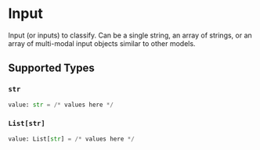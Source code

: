 # Input

Input (or inputs) to classify. Can be a single string, an array of strings, or an array of multi-modal input objects similar to other models.


## Supported Types

### `str`

```python
value: str = /* values here */
```

### `List[str]`

```python
value: List[str] = /* values here */
```

